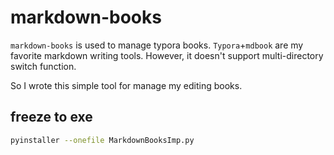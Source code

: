# markdown-books

`markdown-books` is used to manage typora books. `Typora`+`mdbook` are my favorite markdown writing tools. However, it doesn't support multi-directory switch function.

So I wrote this simple tool for manage my editing books.

## freeze to exe

```bash
pyinstaller --onefile MarkdownBooksImp.py
```
